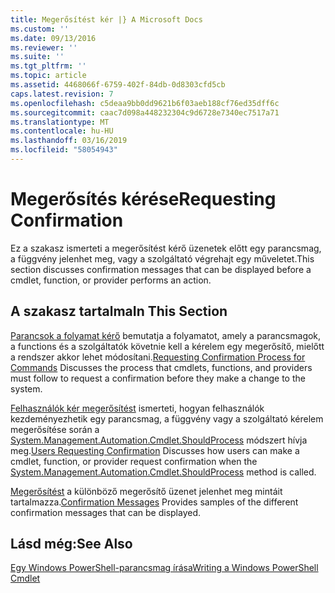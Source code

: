 ```yaml
---
title: Megerősítést kér |} A Microsoft Docs
ms.custom: ''
ms.date: 09/13/2016
ms.reviewer: ''
ms.suite: ''
ms.tgt_pltfrm: ''
ms.topic: article
ms.assetid: 4468066f-6759-402f-84db-0d8303cfd5cb
caps.latest.revision: 7
ms.openlocfilehash: c5deaa9bb0dd9621b6f03aeb188cf76ed35dff6c
ms.sourcegitcommit: caac7d098a448232304c9d6728e7340ec7517a71
ms.translationtype: MT
ms.contentlocale: hu-HU
ms.lasthandoff: 03/16/2019
ms.locfileid: "58054943"
---
```

# <a name="requesting-confirmation"></a><span data-ttu-id="da97b-102">Megerősítés kérése</span><span class="sxs-lookup"><span data-stu-id="da97b-102">Requesting Confirmation</span></span>

<span data-ttu-id="da97b-103">Ez a szakasz ismerteti a megerősítést kérő üzenetek előtt egy parancsmag, a függvény jelenhet meg, vagy a szolgáltató végrehajt egy műveletet.</span><span class="sxs-lookup"><span data-stu-id="da97b-103">This section discusses confirmation messages that can be displayed before a cmdlet, function, or provider performs an action.</span></span>

## <a name="in-this-section"></a><span data-ttu-id="da97b-104">A szakasz tartalma</span><span class="sxs-lookup"><span data-stu-id="da97b-104">In This Section</span></span>

<span data-ttu-id="da97b-105">[Parancsok a folyamat kérő](./requesting-confirmation-from-cmdlets.md) bemutatja a folyamatot, amely a parancsmagok, a functions és a szolgáltatók követnie kell a kérelem egy megerősítő, mielőtt a rendszer akkor lehet módosítani.</span><span class="sxs-lookup"><span data-stu-id="da97b-105">[Requesting Confirmation Process for Commands](./requesting-confirmation-from-cmdlets.md) Discusses the process that cmdlets, functions, and providers must follow to request a confirmation before they make a change to the system.</span></span>

<span data-ttu-id="da97b-106">[Felhasználók kér megerősítést](./users-requesting-confirmation.md) ismerteti, hogyan felhasználók kezdeményezhetik egy parancsmag, a függvény vagy a szolgáltató kérelem megerősítése során a [System.Management.Automation.Cmdlet.ShouldProcess](/dotnet/api/System.Management.Automation.Cmdlet.ShouldProcess) módszert hívja meg.</span><span class="sxs-lookup"><span data-stu-id="da97b-106">[Users Requesting Confirmation](./users-requesting-confirmation.md) Discusses how users can make a cmdlet, function, or provider request confirmation when the [System.Management.Automation.Cmdlet.ShouldProcess](/dotnet/api/System.Management.Automation.Cmdlet.ShouldProcess) method is called.</span></span>

<span data-ttu-id="da97b-107">[Megerősítést](./confirmation-messages.md) a különböző megerősítő üzenet jelenhet meg mintáit tartalmazza.</span><span class="sxs-lookup"><span data-stu-id="da97b-107">[Confirmation Messages](./confirmation-messages.md) Provides samples of the different confirmation messages that can be displayed.</span></span>

## <a name="see-also"></a><span data-ttu-id="da97b-108">Lásd még:</span><span class="sxs-lookup"><span data-stu-id="da97b-108">See Also</span></span>

[<span data-ttu-id="da97b-109">Egy Windows PowerShell-parancsmag írása</span><span class="sxs-lookup"><span data-stu-id="da97b-109">Writing a Windows PowerShell Cmdlet</span></span>](./writing-a-windows-powershell-cmdlet.md)
